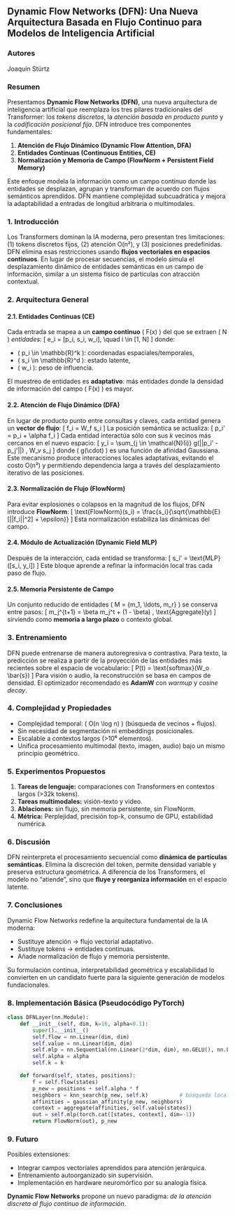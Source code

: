 
## **Dynamic Flow Networks (DFN): Una Nueva Arquitectura Basada en Flujo Continuo para Modelos de Inteligencia Artificial**

### **Autores**

Joaquín Stürtz

### **Resumen**

Presentamos **Dynamic Flow Networks (DFN)**, una nueva arquitectura de inteligencia artificial que reemplaza los tres pilares tradicionales del Transformer: los *tokens discretos*, la *atención basada en producto punto* y la *codificación posicional fija*. DFN introduce tres componentes fundamentales:

1. **Atención de Flujo Dinámico (Dynamic Flow Attention, DFA)**
2. **Entidades Continuas (Continuous Entities, CE)**
3. **Normalización y Memoria de Campo (FlowNorm + Persistent Field Memory)**

Este enfoque modela la información como un campo continuo donde las entidades se desplazan, agrupan y transforman de acuerdo con flujos semánticos aprendidos. DFN mantiene complejidad subcuadrática y mejora la adaptabilidad a entradas de longitud arbitraria o multimodales.



### **1. Introducción**

Los Transformers dominan la IA moderna, pero presentan tres limitaciones: (1) tokens discretos fijos, (2) atención O(n²), y (3) posiciones predefinidas.
DFN elimina esas restricciones usando **flujos vectoriales en espacios continuos**. En lugar de procesar secuencias, el modelo simula el desplazamiento dinámico de entidades semánticas en un campo de información, similar a un sistema físico de partículas con atracción contextual.



### **2. Arquitectura General**

#### 2.1. Entidades Continuas (CE)

Cada entrada se mapea a un **campo continuo** ( F(x) ) del que se extraen ( N ) *entidades*:
[
e_i = [p_i, s_i, w_i], \quad i \in [1, N]
]
donde:

* ( p_i \in \mathbb{R}^k ): coordenadas espaciales/temporales,
* ( s_i \in \mathbb{R}^d ): estado latente,
* ( w_i ): peso de influencia.

El muestreo de entidades es **adaptativo**: más entidades donde la densidad de información del campo ( F(x) ) es mayor.


#### 2.2. Atención de Flujo Dinámico (DFA)

En lugar de producto punto entre consultas y claves, cada entidad genera un **vector de flujo**:
[
f_i = W_f s_i
]
La posición semántica se actualiza:
[
p_i' = p_i + \alpha f_i
]
Cada entidad interactúa sólo con sus *k* vecinos más cercanos en el nuevo espacio:
[
y_i = \sum_{j \in \mathcal{N}(i)} g(||p_i' - p_j'||) , W_v s_j
]
donde ( g(\cdot) ) es una función de afinidad Gaussiana.
Este mecanismo produce interacciones locales adaptativas, evitando el costo O(n²) y permitiendo dependencia larga a través del desplazamiento iterativo de las posiciones.



#### 2.3. Normalización de Flujo (FlowNorm)

Para evitar explosiones o colapsos en la magnitud de los flujos, DFN introduce **FlowNorm**:
[
\text{FlowNorm}(s_i) = \frac{s_i}{\sqrt{\mathbb{E}[||f_i||^2] + \epsilon}}
]
Esta normalización estabiliza las dinámicas del campo.



#### 2.4. Módulo de Actualización (Dynamic Field MLP)

Después de la interacción, cada entidad se transforma:
[
s_i' = \text{MLP}([s_i, y_i])
]
Este bloque aprende a refinar la información local tras cada paso de flujo.



#### 2.5. Memoria Persistente de Campo

Un conjunto reducido de entidades ( M = {m_1, \ldots, m_r} ) se conserva entre pasos:
[
m_j^{t+1} = \beta m_j^t + (1 - \beta) , \text{Aggregate}(y)
]
sirviendo como **memoria a largo plazo** o contexto global.



### **3. Entrenamiento**

DFN puede entrenarse de manera autoregresiva o contrastiva.
Para texto, la predicción se realiza a partir de la proyección de las entidades más recientes sobre el espacio de vocabulario:
[
P(t) = \text{softmax}(W_o \bar{s})
]
Para visión o audio, la reconstrucción se basa en campos de densidad.
El optimizador recomendado es **AdamW** con *warmup* y *cosine decay*.



### **4. Complejidad y Propiedades**

* Complejidad temporal: ( O(n \log n) ) (búsqueda de vecinos + flujos).
* Sin necesidad de segmentación ni embeddings posicionales.
* Escalable a contextos largos (>10⁶ elementos).
* Unifica procesamiento multimodal (texto, imagen, audio) bajo un mismo principio geométrico.


### **5. Experimentos Propuestos**

1. **Tareas de lenguaje:** comparaciones con Transformers en contextos largos (>32k tokens).
2. **Tareas multimodales:** visión-texto y video.
3. **Ablaciones:** sin flujo, sin memoria persistente, sin FlowNorm.
4. **Métrica:** Perplejidad, precisión top-k, consumo de GPU, estabilidad numérica.


### **6. Discusión**

DFN reinterpreta el procesamiento secuencial como **dinámica de partículas semánticas**.
Elimina la discreción del token, permite densidad variable y preserva estructura geométrica.
A diferencia de los Transformers, el modelo no “atiende”, sino que **fluye y reorganiza información** en el espacio latente.



### **7. Conclusiones**

Dynamic Flow Networks redefine la arquitectura fundamental de la IA moderna:

* Sustituye atención → flujo vectorial adaptativo.
* Sustituye tokens → entidades continuas.
* Añade normalización de flujo y memoria persistente.

Su formulación continua, interpretabilidad geométrica y escalabilidad lo convierten en un candidato fuerte para la siguiente generación de modelos fundacionales.



### **8. Implementación Básica (Pseudocódigo PyTorch)**

```python
class DFNLayer(nn.Module):
    def __init__(self, dim, k=16, alpha=0.1):
        super().__init__()
        self.flow = nn.Linear(dim, dim)
        self.value = nn.Linear(dim, dim)
        self.mlp = nn.Sequential(nn.Linear(2*dim, dim), nn.GELU(), nn.Linear(dim, dim))
        self.alpha = alpha
        self.k = k

    def forward(self, states, positions):
        f = self.flow(states)
        p_new = positions + self.alpha * f
        neighbors = knn_search(p_new, self.k)          # búsqueda local
        affinities = gaussian_affinity(p_new, neighbors)
        context = aggregate(affinities, self.value(states))
        out = self.mlp(torch.cat([states, context], dim=-1))
        return FlowNorm(out), p_new
```


### **9. Futuro**

Posibles extensiones:

* Integrar campos vectoriales aprendidos para atención jerárquica.
* Entrenamiento autoorganizado sin supervisión.
* Implementación en hardware neuromórfico por su analogía física.



**Dynamic Flow Networks** propone un nuevo paradigma: *de la atención discreta al flujo continuo de información*.
